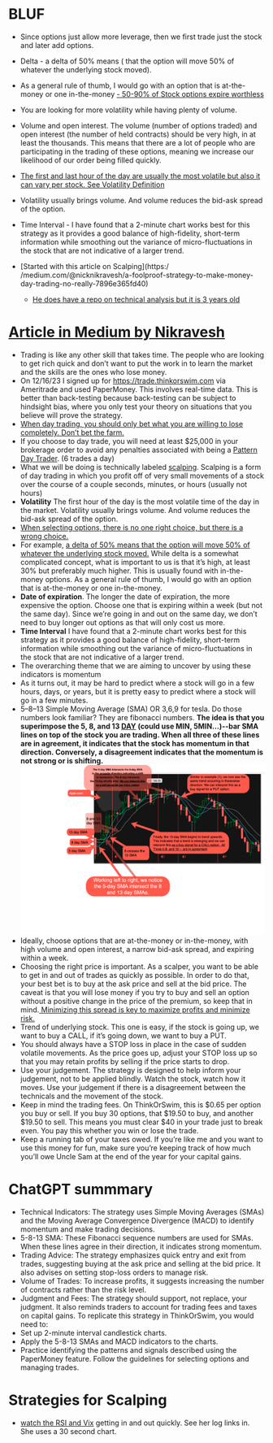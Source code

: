 
# BLUF

* Since options just allow more leverage, then we first trade just the stock and later add options.
* Delta - a delta of 50% means ( that the option will move 50% of whatever the underlying stock moved).
* As a general rule of thumb, I would go with an option that is at-the-money or one in-the-money [- 50-90% of Stock options expire worthless](../../../stock_trading_notes.md#meta-stock-ideas)
* You are looking for more volatility while having plenty of volume.  
* Volume and open interest. The volume (number of options traded) and open interest (the number of held contracts) should be very high, in at least the thousands. This means that there are a lot of people who are participating in the trading of these options, meaning we increase our likelihood of our order being filled quickly.
* [The first and last hour of the day are usually the most volatile but also it can vary per stock.  See Volatility Definition](../../../stock_trading_notes.md#important-definitions)
* Volatility usually brings volume. And volume reduces the bid-ask spread of the option.
* Time Interval - I have found that a 2-minute chart works best for this strategy as it provides a good balance of high-fidelity, short-term information while smoothing out the variance of micro-fluctuations in the stock that are not indicative of a larger trend.

* [Started with this article on Scalping](https:/ /medium.com/@nicknikravesh/a-foolproof-strategy-to-make-money-day-trading-no-really-7896e365fd40)
  * [He does have a repo on technical analysis but it is 3 years old](https://github.com/nikolas-nikravesh/technical-analysis-tool)

# [Article in Medium by Nikravesh](https://medium.com/@nicknikravesh/a-foolproof-strategy-to-make-money-day-trading-no-really-7896e365fd40)

* Trading is like any other skill that takes time. The people who are looking to get rich quick and don’t want to put the work in to learn the market and the skills are the ones who lose money.
* On 12/16/23 I signed up for https://trade.thinkorswim.com via Ameritrade and used PaperMoney.  This involves real-time data.  This is better than back-testing because back-testing can be subject to hindsight bias, where you only test your theory on situations that you believe will prove the strategy.
* <ins>When day trading, you should only bet what you are willing to lose completely. Don’t bet the farm.</ins>
* If you choose to day trade, you will need at least $25,000 in your brokerage order to avoid any penalties associated with being a [Pattern Day Trader](https://www.investopedia.com/terms/p/patterndaytrader.asp). (6 trades a day)
* What we will be doing is technically labeled [scalping](https://www.investopedia.com/articles/trading/05/scalping.asp). Scalping is a form of day trading in which you profit off of very small movements of a stock over the course of a couple seconds, minutes, or hours (usually not hours)
* **Volatility** The first hour of the day is the most volatile time of the day in the market. Volatility usually brings volume. And volume reduces the bid-ask spread of the option.
* <ins>When selecting options, there is no one right choice, but there is a wrong choice.</ins>
* For example, <ins> a delta of 50% means that the option will move 50% of whatever the underlying stock moved.</ins> While delta is a somewhat complicated concept, what is important to us is that it’s high, at least 30% but preferably much higher. This is usually found with in-the-money options. As a general rule of thumb, I would go with an option that is at-the-money or one in-the-money.
* **Date of expiration**. The longer the date of expiration, the more expensive the option. Choose one that is expiring within a week (but not the same day). Since we’re going in and out on the same day, we don’t need to buy longer out options as that will only cost us more.
* **Time Interval** I have found that a 2-minute chart works best for this strategy as it provides a good balance of high-fidelity, short-term information while smoothing out the variance of micro-fluctuations in the stock that are not indicative of a larger trend.
* The overarching theme that we are aiming to uncover by using these indicators is momentum
* As it turns out, it may be hard to predict where a stock will go in a few hours, days, or years, but it is pretty easy to predict where a stock will go in a few minutes.
* 5–8–13 Simple Moving Average (SMA) OR 3,6,9 for tesla. Do those numbers look familiar? They are fibonacci numbers. **The idea is that you superimpose the 5, 8, and 13 <ins>DAY</ins> (could use MIN, 5MIN...)--bar SMA lines on top of the stock you are trading. When all three of these lines are in agreement, it indicates that the stock has momentum in that direction. Conversely, a disagreement indicates that the momentum is not strong or is shifting.**
![Sample Image](../../md_file_assets/Nikravesh1.png)
* Ideally, choose options that are at-the-money or in-the-money, with high volume and open interest, a narrow bid-ask spread, and expiring within a week.
* Choosing the right price is important. As a scalper, you want to be able to get in and out of trades as quickly as possible. In order to do that, your best bet is to buy at the ask price and sell at the bid price. The caveat is that you will lose money if you try to buy and sell an option without a positive change in the price of the premium, so keep that in mind.<ins> Minimizing this spread is key to maximize profits and minimize risk.</ins>
* Trend of underlying stock. This one is easy, if the stock is going up, we want to buy a CALL, if it’s going down, we want to buy a PUT.
* You should always have a STOP loss in place in the case of sudden volatile movements. As the price goes up, adjust your STOP loss up so that you may retain profits by selling if the price starts to drop.
* Use your judgement. The strategy is designed to help inform your judgement, not to be applied blindly. Watch the stock, watch how it moves. Use your judgement if there is a disagreement between the technicals and the movement of the stock.
* Keep in mind the trading fees. On ThinkOrSwim, this is $0.65 per option you buy or sell. If you buy 30 options, that $19.50 to buy, and another $19.50 to sell. This means you must clear $40 in your trade just to break even. You pay this whether you win or lose the trade.
* Keep a running tab of your taxes owed. If you’re like me and you want to use this money for fun, make sure you’re keeping track of how much you’ll owe Uncle Sam at the end of the year for your capital gains.

# ChatGPT summmary 

* Technical Indicators: The strategy uses Simple Moving Averages (SMAs) and the Moving Average Convergence Divergence (MACD) to identify momentum and make trading decisions.
* 5-8-13 SMA: These Fibonacci sequence numbers are used for SMAs. When these lines agree in their direction, it indicates strong momentum.
* Trading Advice: The strategy emphasizes quick entry and exit from trades, suggesting buying at the ask price and selling at the bid price. It also advises on setting stop-loss orders to manage risk.
* Volume of Trades: To increase profits, it suggests increasing the number of contracts rather than the risk level.
* Judgment and Fees: The strategy should support, not replace, your judgment. It also reminds traders to account for trading fees and taxes on capital gains.
To replicate this strategy in ThinkOrSwim, you would need to:
* Set up 2-minute interval candlestick charts.
* Apply the 5-8-13 SMAs and MACD indicators to the charts.
* Practice identifying the patterns and signals described using the PaperMoney feature.
Follow the guidelines for selecting options and managing trades.

# Strategies for Scalping

* [watch the RSI and Vix](https://www.youtube.com/watch?v=AVIGYXcbeas) getting in and out quickly.  See her log links in.  She uses a 30 second chart. 